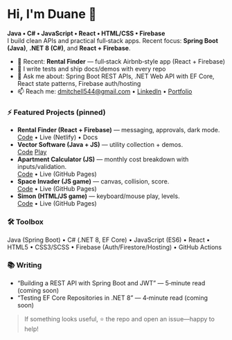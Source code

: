 # Hi, I'm Duane 👋

**Java • C# • JavaScript • React • HTML/CSS • Firebase**  
I build clean APIs and practical full‑stack apps. Recent focus: **Spring Boot (Java)**, **.NET 8 (C#)**, and **React + Firebase**.

- 🔭 Recent: **Rental Finder** — full‑stack Airbnb‑style app (React + Firebase)
- 🧪 I write tests and ship docs/demos with every repo
- 💬 Ask me about: Spring Boot REST APIs, .NET Web API with EF Core, React state patterns, Firebase auth/hosting
- 📫 Reach me: dmitchell544@gmail.com • [LinkedIn](<add-your-link>) • [Portfolio](https://nimble-babka-52d07d.netlify.app)

### ⚡ Featured Projects (pinned)
- **Rental Finder (React + Firebase)** — messaging, approvals, dark mode.  
  [Code](https://github.com/dmitc072/final-project-airbnb) • Live (Netlify) • Docs
- **Vector Software (Java + JS)** — utility collection + demos.  
  [Code](https://github.com/dmitc072/Vector-Software)
  [Play](https://dmitc072.github.io/Vector-Software/)
- **Apartment Calculator (JS)** — monthly cost breakdown with inputs/validation.  
  [Code](https://github.com/dmitc072/Apartment-Calculator) • Live (GitHub Pages)
- **Space Invader (JS game)** — canvas, collision, score.  
  [Code](https://github.com/dmitc072/Space-Invader) • Live (GitHub Pages)
- **Simon (HTML/JS game)** — keyboard/mouse play, levels.  
  [Code](https://github.com/dmitc072/Simon) • Live (GitHub Pages)

### 🛠️ Toolbox
Java (Spring Boot) • C# (.NET 8, EF Core) • JavaScript (ES6) • React • HTML5 • CSS3/SCSS • Firebase (Auth/Firestore/Hosting) • GitHub Actions

### 📚 Writing
- “Building a REST API with Spring Boot and JWT” — 5‑minute read (coming soon)
- “Testing EF Core Repositories in .NET 8” — 4‑minute read (coming soon)

> If something looks useful, ⭐ the repo and open an issue—happy to help!
